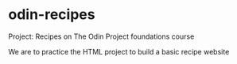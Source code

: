 # odin-recipes
Project: Recipes on The Odin Project foundations course

We are to practice the HTML project to build a basic recipe website 
